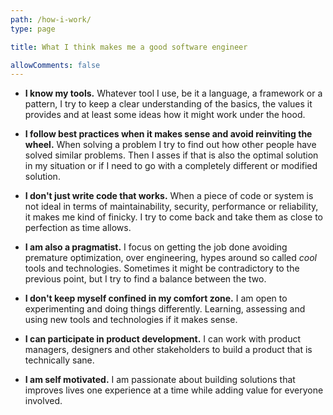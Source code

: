 ```yaml
---
path: /how-i-work/
type: page

title: What I think makes me a good software engineer

allowComments: false
---
```


* **I know my tools.** Whatever tool I use, be it a language, a framework or a pattern, I try to keep a clear understanding of the basics, the values it provides and at least some ideas how it might work under the hood.

* **I follow best practices when it makes sense and avoid reinviting the wheel.** When solving a problem I try to find out how other people have solved similar problems. Then I asses if that is also the optimal solution in my situation or if I need to go with a completely different or modified solution.

* **I don't just write code that works.** When a piece of code or system is not ideal in terms of maintainability, security, performance or reliability, it makes me kind of finicky. I try to come back and take them as close to perfection as time allows.

* **I am also a pragmatist.** I focus on getting the job done avoiding premature optimization, over engineering, hypes around so called *cool* tools and technologies. Sometimes it might be contradictory to the previous point, but I try to find a balance between the two.

* **I don't keep myself confined in my comfort zone.** I am open to experimenting and doing things differently. Learning, assessing and using new tools and technologies if it makes sense.

* **I can participate in product development.** I can work with product managers, designers and other stakeholders to build a product that is technically sane.

* **I am self motivated.** I am passionate about building solutions that improves lives one experience at a time while adding value for everyone involved.